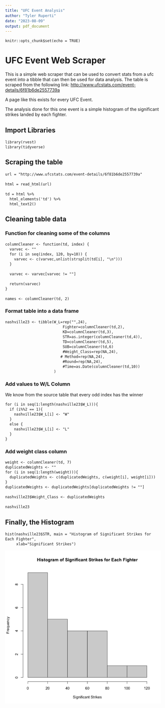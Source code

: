 ```yaml
---
title: "UFC Event Analysis"
author: "Tyler Ruperti"
date: "2023-08-09"
output: pdf_document
---
```


```{r setup, include=FALSE}
knitr::opts_chunk$set(echo = TRUE)
```

# UFC Event Web Scraper

This is a simple web scraper that can be used to convert stats from a ufc event into a tibble that can then be used for data analysis. The table is scraped from the following link: <http://www.ufcstats.com/event-details/6f81b6de2557739a>

A page like this exists for every UFC Event.

The analysis done for this one event is a simple histogram of the significant strikes landed by each fighter. 

## Import Libraries

```{r libraries}
library(rvest)
library(tidyverse)
```

## Scraping the table
```{r html}
url = "http://www.ufcstats.com/event-details/6f81b6de2557739a"

html = read_html(url)

td = html %>%
  html_elements('td') %>%
  html_text2()
```

## Cleaning table data
### Function for cleaning some of the columns
```{r function}
columnCleaner <- function(td, index) {
  varvec <- ""
  for (i in seq(index, 120, by=10)) {
    varvec <- c(varvec,unlist(strsplit(td[i], "\n")))
  }
  
  varvec <- varvec[varvec != ""]
  
  return(varvec)
}

names <- columnCleaner(td, 2)
```

### Format table into a data frame
```{r dataframe}
nashville23 <- tibble(W_L=rep("",24),
                          Fighter=columnCleaner(td,2),
                          KD=columnCleaner(td,3),
                          STR=as.integer(columnCleaner(td,4)),
                          TD=columnCleaner(td,5),
                          SUB=columnCleaner(td,6)
                          #Weight_Class=rep(NA,24),
                         # Method=rep(NA,24),
                          #Round=rep(NA,24),
                          #Time=as.Date(columnCleaner(td,10))
                      )

```

### Add values to W/L Column
We know from the source table that every odd index has the winner
```{r W/L Column}
for (i in seq(1:length(nashville23$W_L))){
  if (i%%2 == 1){
    nashville23$W_L[i] <- "W"
  }
  else {
    nashville23$W_L[i] <- "L"
  }
}

```

### Add weight class column

```{r Weight Class Column}
weight <- columnCleaner(td, 7)
duplicatedWeights <- ""
for (i in seq(1:length(weight))){
  duplicatedWeights <- c(duplicatedWeights, c(weight[i], weight[i]))
}
duplicatedWeights <- duplicatedWeights[duplicatedWeights != ""]

nashville23$Weight_Class <- duplicatedWeights

nashville23
```



## Finally, the Histogram


```{r histogram, echo=FALSE}
hist(nashville23$STR, main = "Histogram of Significant Strikes for Each Fighter",
     xlab="Significant Strikes")
```
![](Rplot.png)


